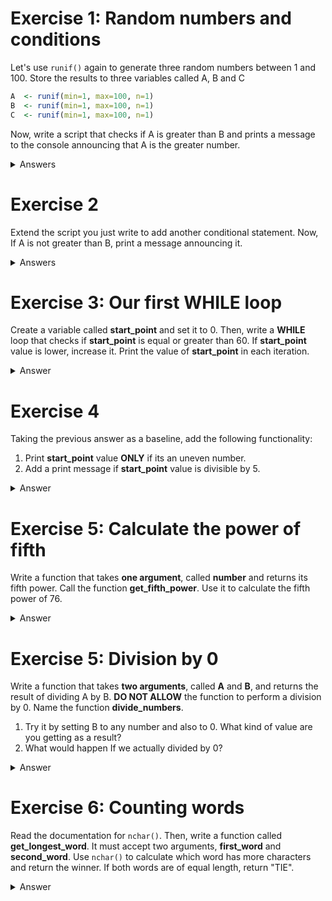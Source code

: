 # Exercise 1: Random numbers and conditions

Let's use `runif()` again to generate three random numbers between 1 and 100.
Store the results to three variables called A, B and C

```R
A  <- runif(min=1, max=100, n=1)
B  <- runif(min=1, max=100, n=1)
C  <- runif(min=1, max=100, n=1)
```

Now, write a script that checks if A is greater than B and prints a message to
the console announcing that A is the greater number.

<details>
    <summary>Answers</summary>

```R

if(A >= B){

    print('A is the greater number')

}
```

</details>

# Exercise 2
Extend the script you just write to add another conditional statement. Now,
If A is not greater than B, print a message announcing it.


<details>
    <summary>Answers</summary>

```R

if(A >= B){

    print('A is the greater number')

}else{
    print('A is not the greater number')
}
```

</details>

# Exercise 3: Our first WHILE loop
Create a variable  called **start_point** and set it to 0. Then, write a **WHILE**
loop that checks if **start_point** is equal or greater than 60. If **start_point**
value is lower, increase it. Print the value of **start_point** in each
iteration.

<details>
    <summary>Answer</summary>

```R
start_point <- 0

while(start_point <= 60){

    print(paste('start_point value is:', start_point))

    start_point = start_point + 3

}
```

</details>

# Exercise 4
Taking the previous answer as a baseline, add  the following functionality:

1. Print **start_point** value  **ONLY** if its an uneven number.
2. Add a print message if **start_point** value is divisible by 5. 

<details>
    <summary>Answer</summary>

```R
start_point <- 0

while(start_point <= 60){

    if(start_point %% 2 != 0){
        print(paste('start_point value is:', start_point))
    }else if(start_point %% 5 == 0){
        print(paste(start_point, ' is divisible by 5'))
    }

    start_point = start_point + 3

}
```

</details>

# Exercise 5: Calculate the power of fifth
Write a function that takes **one argument**, called **number** and returns
its fifth power. Call the function **get_fifth_power**. Use it to calculate
the fifth power of 76.

<details>
    <summary>Answer</summary>

```R
get_fifth_power <- function(number){

    power_of_number <- number^5
    return(power_of_number)
}

fifth_power_of_76 <- get_fifth_power(76)
```
</details>

# Exercise 5: Division by 0 
Write a function that takes **two arguments**, called **A** and **B**, and 
returns the result of dividing A by B. **DO NOT ALLOW** the function to perform
a division by 0. Name the function **divide_numbers**. 

1. Try it by setting B to any number and also to 0. What kind of value are you getting as a result?
2. What would happen If we actually divided by 0?

<details>
    <summary>Answer</summary>

```R

divide_numbers <- function(A, B){

    if(B == 0){ ## Check if we are dividing by 0
        stop('You are dividing by zero!')
    }else{
        return(A / B)
    }
}
```
1. We would get NULL If we hadn't added the STOP.
2. R would return "Inf" as a result.

You probably tried to use IF/ELSE to prevent the function from dividing by zero.
However, you will soon find out that in that case, you are getting NULL as the result
of executing the function.

**stop** raises an **error message** instead of returning NULL, thus allowing us
to exit the function and tell the user we encountered an error, instead of silently 
returning NULL.

</details>

# Exercise 6: Counting words
Read the documentation for ```nchar()```. Then, write a function called 
**get_longest_word**. It must accept two arguments, **first_word** and **second_word**. 
Use ```nchar()``` to calculate which word has more characters and return the winner. If
both words are of equal length, return "TIE". 

<details>
        <summary>Answer</summary>

```R

get_longest_word <- function(first_word, second_word){

    char_difference <- nchar(first_word) - nchar(second_word)

    if(char_difference == 0){
        return('TIE')
    }else{
        result <- ifelse(char_difference > 0, first_word,  second_word)

        return(result)
    }
}
```

First of all, there are multiple valid solutions to this exercise. This answer
makes use of `ifelse()` to avoid writing a full IF/ELSE block. Alternatively, you could 
check if there is a tie, then write a nested IF/ELSE block to check which of the words is the longest
like below:

```R

get_longest_word <- function(first_word, second_word){

   if(nchar(first_word) == nchar(second_word)){
       return('TIE')
   }else{

       if(nchar(first_word) > nchar(second_word)){
           return(first_word)
       }else{
           return(second_word)
       }
   }
}
```
At this moment, focus on getting the exercises right. Brevity and readability will naturally
come to you later on.

</details>